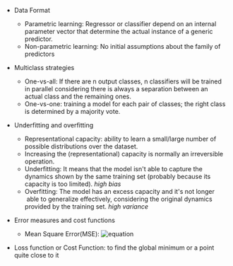 * Data Format
	* Parametric learning: Regressor or classifier depend on an internal parameter vector that determine the actual instance of a generic predictor.
	* Non-parametric learning: No initial assumptions about the family of predictors
	
* Multiclass strategies
	* One-vs-all: If there are n output classes, n classifiers will be trained in parallel considering there is always a separation between an actual class and the remaining ones.
	* One-vs-one: training a model for each pair of classes; the right class is determined by a majority vote.

* Underfitting and overfitting
	* Representational capacity: ability to learn a small/large number of possible distributions over the dataset.
	* Increasing the (representational) capacity is normally an irreversible operation.
	* Underfitting: It means that the model isn't able to capture the dynamics shown by the same training set (probably because its capacity is too limited). *high bias*
	* Overfitting: The model has an excess capacity and it's not longer  able to generalize effectively, considering the original dynamics provided by the training set. *high variance*

* Error measures and cost functions
	* Mean Square Error(MSE): 
	![equation](C:\Users\xing_\Desktop\R&I\notes\001.jpg)
	
* Loss function or Cost Function: to find the global minimum or a point quite close to it

